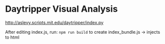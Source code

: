 # Daytripper Visual Analysis

http://aslevy.scripts.mit.edu/daytripper/index.py

After editing index.js, run:
`npm run build`
to create index_bundle.js -> injects to html
